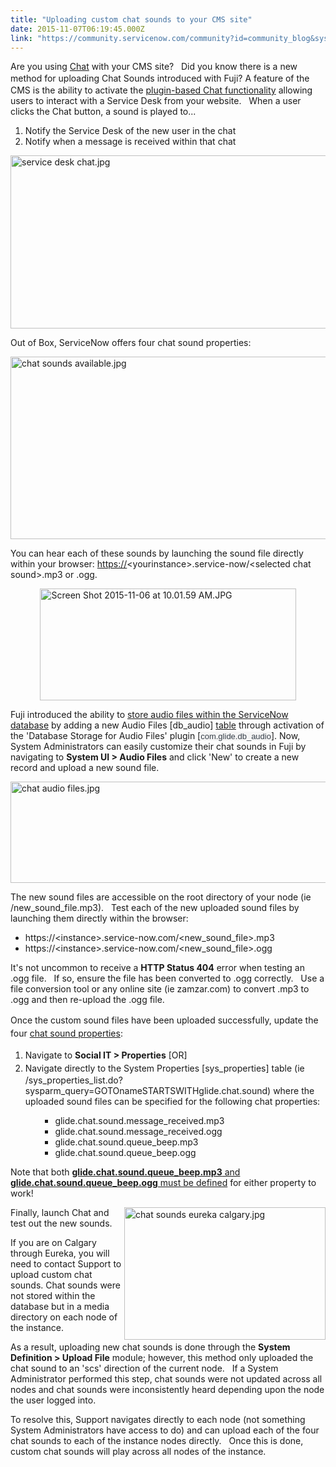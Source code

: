 ```yaml
---
title: "Uploading custom chat sounds to your CMS site"
date: 2015-11-07T06:19:45.000Z
link: "https://community.servicenow.com/community?id=community_blog&sys_id=76bdeaa9dbd0dbc01dcaf3231f9619cc"
---
```

<p>Are you using <a title="ki.servicenow.com/index.php?title=Chat" href="http://wiki.servicenow.com/index.php?title=Chat">Chat</a> with your CMS site?   Did you know there is a new <span style="line-height: 1.5;">method for uploading Chat Sounds introduced with Fuji? </span>A feature of the CMS is the ability to activate the <a title="ki.servicenow.com/index.php?title=Using_Chat" href="http://wiki.servicenow.com/index.php?title=Using_Chat">plugin-based Chat functionality</a> allowing users to interact with a Service Desk from your website.   When a user clicks the Chat button, a sound is played to...</p><ol><li>Notify the Service Desk of the new user in the chat</li><li>Notify when a message is received within that chat</li></ol><p><img   alt="service desk chat.jpg" class="image-7 jive-image" src="43fb644edb18d704ed6af3231f961983.iix" style="width: 620px; height: 277px; display: block; margin-left: auto; margin-right: auto;"/></p><p>Out of Box, ServiceNow offers four chat sound properties:</p><p><img   alt="chat sounds available.jpg" class="image-8 jive-image" src="05bbccc6db1c1344e9737a9e0f9619c3.iix" style="width: 620px; height: 292px; display: block; margin-left: auto; margin-right: auto;"/></p><p><span>You can hear each of these sounds by launching the sound file directly within your browser: </span><a title="" _jive_internal="true" href="https:" rel="nofollow" target="_blank">https://</a><span>&lt;yourinstance&gt;.service-now/&lt;selected chat sound&gt;.mp3 or .ogg.</span></p><p><img   alt="Screen Shot 2015-11-06 at 10.01.59 AM.JPG" class="image-3 jive-image" height="179" src="072f01c6db94130468c1fb651f96195c.iix" style="height: 179px; width: 409.027px; display: block; margin-left: auto; margin-right: auto;" width="409"/></p><p></p><p>Fuji introduced the ability to <a title="ki.servicenow.com/index.php?title=Storing_Audio_Files_in_the_Database" href="http://wiki.servicenow.com/index.php?title=Storing_Audio_Files_in_the_Database">store audio files within the ServiceNow database</a> by adding a new Audio Files [db_audio] <a title="ki.servicenow.com/index.php?title=Installed_with_Chat" href="http://wiki.servicenow.com/index.php?title=Installed_with_Chat">table</a> through activation of the 'Database Storage for Audio Files' plugin [<span style="color: #343d47; font-family: Arial; font-size: 13px; background-color: #f5f5f5;">com.glide.db_audio</span>]. Now, System Administrators can easily customize their chat sounds in Fuji by navigating to <strong>System UI &gt; Audio Files</strong> and click 'New' to create a new record and upload a new sound file.</p><p><img   alt="chat audio files.jpg" class="image-9 jive-image" height="162" src="48ff6f7ddb98dfc0b322f4621f961963.iix" style="display: block; margin-left: auto; margin-right: auto; height: 162px; width: 712.340425531915px;" width="712"/></p><p>The new sound files are accessible on the root directory of your node (ie /new_sound_file.mp3).   Test each of the new uploaded sound files by launching them directly within the browser:</p><ul><li><a class="unlinked" style="text-decoration: inherit;" title="http://10.12.48.245:16000/button_toggle_on.ogg">https://&lt;instance&gt;.service-now.com/&lt;new_sound_file&gt;.mp3<br/></a></li><li><a class="unlinked" title="http://10.12.48.245:16000/button_toggle_on.ogg">https://&lt;instance&gt;.service-now.com/&lt;new_sound_file&gt;.ogg</a></li></ul><p></p><p>It's not uncommon to receive a <strong>HTTP Status 404</strong> error when testing an .ogg file.   If so, ensure the file has been converted to .ogg correctly.   Use a file conversion tool or any online site (ie zamzar.com) to convert .mp3 to .ogg and then re-upload the .ogg file.</p><p></p><p><span style="line-height: 1.5;">Once the custom sound files have been uploaded successfully, update the four <a title="tp//wiki.servicenow.com/index.php?title=Installed_with_Chat#Properties" href="http://http//wiki.servicenow.com/index.php?title=Installed_with_Chat#Properties">chat sound properties</a>:</span></p><ol><li><span style="line-height: 1.5;">Navigate to <strong>Social IT &gt; Properties</strong> [OR]</span></li><li><span style="line-height: 1.5;">Navigate directly to the System Properties [sys_properties] table (ie /sys_properties_list.do?sysparm_query=GOTOnameSTARTSWITHglide.chat.sound) where the uploaded sound files can be specified for the following chat properties:</span></li></ol><ul><ul><ul><li>glide.chat.sound.message_received.mp3</li><li>glide.chat.sound.message_received.ogg</li><li>glide.chat.sound.queue_beep.mp3</li><li>glide.chat.sound.queue_beep.ogg</li></ul></ul></ul><p></p><p>Note that both <a href="http://wiki.servicenow.com/index.php?title=Installed_with_Chat#Properties"><strong>glide.chat.sound.queue_beep.mp3</strong> and <strong>glide.chat.sound.queue_beep.ogg</strong> must be defined</a> for either property to work!</p><p><img   alt="chat sounds eureka calgary.jpg" class="image-10 jive-image" height="212" src="019d414edbd41b04ed6af3231f961956.iix" style="line-height: 19.0909080505371px; width: 322px; height: 211.377419354839px; float: right;" width="322"/></p><p></p><p>Finally, launch Chat and test out the new sounds.</p><p></p><p>If you are on Calgary through Eureka, you will need to contact Support to upload custom chat sounds. Chat sounds were not stored within the database but in a media directory on each node of the instance.</p><p></p><p>As a result, uploading new chat sounds is done through the <strong>System Definition &gt; Upload File</strong> module; however, this method only uploaded the chat sound to an 'scs' direction of the current node.   If a System Administrator performed this step, chat sounds were not updated across all nodes and chat sounds were inconsistently heard depending upon the node the user logged into. </p><p></p><p>To resolve this, Support navigates directly to each node (not something System Administrators have access to do) and can upload each of the four chat sounds to each of the instance nodes directly.   Once this is done, custom chat sounds will play across all nodes of the instance.</p>